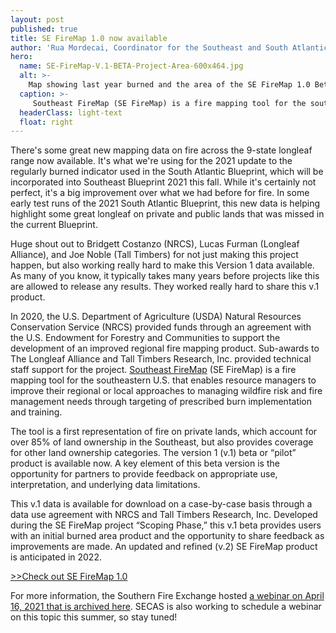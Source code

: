 ```yaml
---
layout: post
published: true
title: SE FireMap 1.0 now available
author: 'Rua Mordecai, Coordinator for the Southeast and South Atlantic Blueprints'
hero:
  name: SE-FireMap-V.1-BETA-Project-Area-600x464.jpg
  alt: >-
    Map showing last year burned and the area of the SE FireMap 1.0 Beta.
  caption: >-
     Southeast FireMap (SE FireMap) is a fire mapping tool for the southeastern U.S. that enables resource managers to improve their regional or local approaches to managing wildfire risk and fire management needs through targeting of prescribed burn implementation and training.
  headerClass: light-text
  float: right
---
```

There's some great new mapping data on fire across the 9-state longleaf range now available. It's what we're using for the 2021 update to the regularly burned indicator used in the South Atlantic Blueprint, which will be incorporated into Southeast Blueprint 2021 this fall. While it's certainly not perfect, it's a big improvement over what we had before for fire. In some early test runs of the 2021 South Atlantic Blueprint, this new data is helping highlight some great longleaf on private and public lands that was missed in the current Blueprint.<!--more-->

Huge shout out to Bridgett Costanzo (NRCS), Lucas Furman (Longleaf Alliance), and Joe Noble (Tall Timbers) for not just making this project happen, but also working really hard to make this Version 1 data available. As many of you know, it typically takes many years before projects like this are allowed to release any results. They worked really hard to share this v.1 product.

In 2020, the U.S. Department of Agriculture (USDA) Natural Resources Conservation Service (NRCS) provided funds through an agreement with the U.S. Endowment for Forestry and Communities to support the development of an improved regional fire mapping product. Sub-awards to The Longleaf Alliance and Tall Timbers Research, Inc. provided technical staff support for the project. [Southeast FireMap](https://landscapepartnership.org/key-issues/wildland-fire/fire-mapping/regional-fire-mapping/se-firemap/) (SE FireMap) is a fire mapping tool for the southeastern U.S. that enables resource managers to improve their regional or local approaches to managing wildfire risk and fire management needs through targeting of prescribed burn implementation and training.

The tool is a first representation of fire on private lands, which account for over 85% of land ownership in the Southeast, but also provides coverage for other land ownership categories. The version 1 (v.1) beta or “pilot” product is available now. A key element of this beta version is the opportunity for partners to provide feedback on appropriate use, interpretation, and underlying data limitations.

This v.1 data is available for download on a case-by-case basis through a data use agreement with NRCS and Tall Timbers Research, Inc. Developed during the SE FireMap project “Scoping Phase,” this v.1 beta provides users with an initial burned area product and the opportunity to share feedback as improvements are made. An updated and refined (v.2) SE FireMap product is anticipated in 2022.

[>>Check out SE FireMap 1.0](https://landscapepartnership.org/key-issues/wildland-fire/fire-mapping/regional-fire-mapping/se-firemap/)

For more information, the Southern Fire Exchange hosted [a webinar on April 16, 2021 that is archived here](https://southernfireexchange.org/sfe-webinar-recording-available-introduction-to-the-se-firemap-a-new-tool-to-map-fires-across-the-south/). SECAS is also working to schedule a webinar on this topic this summer, so stay tuned!
